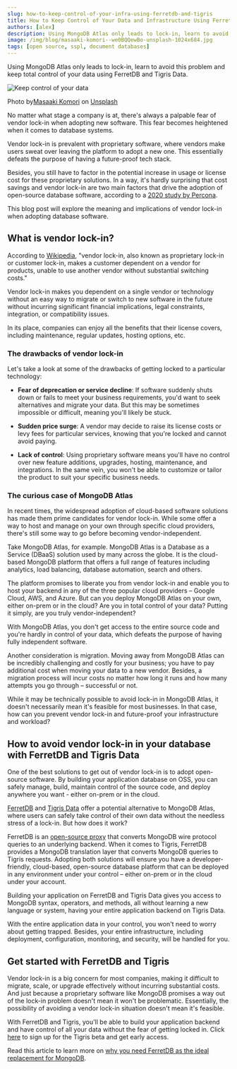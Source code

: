 ```yaml
---
slug: how-to-keep-control-of-your-infra-using-ferretdb-and-tigris
title: How to Keep Control of Your Data and Infrastructure Using FerretDB and Tigris
authors: [alex]
description: Using MongoDB Atlas only leads to lock-in, learn to avoid this problem and keep total control of your data using FerretDB and Tigris Data.
image: /img/blog/masaaki-komori--we0BQQewBo-unsplash-1024x684.jpg
tags: [open source, sspl, document databases]
---
```


Using MongoDB Atlas only leads to lock-in, learn to avoid this problem and keep total control of your data using FerretDB and Tigris Data.

![Keep control of your data](/img/blog/masaaki-komori--we0BQQewBo-unsplash-1024x684.jpg)

<!--truncate-->

Photo by[Masaaki Komori](https://unsplash.com/@gaspanik?utm_source=unsplash&utm_medium=referral&utm_content=creditCopyText) on [Unsplash](https://unsplash.com/s/photos/gate?utm_source=unsplash&utm_medium=referral&utm_content=creditCopyText)

No matter what stage a company is at, there's always a palpable fear of vendor lock-in when adopting new software.
This fear becomes heightened when it comes to database systems.

Vendor lock-in is prevalent with proprietary software, where vendors make users sweat over leaving the platform to adopt a new one.
This essentially defeats the purpose of having a future-proof tech stack.

Besides, you still have to factor in the potential increase in usage or license cost for these proprietary solutions.
In a way, it's hardly surprising that cost savings and vendor lock-in are two main factors that drive the adoption of open-source database software, according to a [2020 study by Percona](https://www.percona.com/open-source-data-management-software-survey).

This blog post will explore the meaning and implications of vendor lock-in when adopting database software.

## What is vendor lock-in?

According to [Wikipedia](https://en.wikipedia.org/wiki/Vendor_lock-in), "vendor lock-in, also known as proprietary lock-in or customer lock-in, makes a customer dependent on a vendor for products, unable to use another vendor without substantial switching costs."

Vendor lock-in makes you dependent on a single vendor or technology without an easy way to migrate or switch to new software in the future without incurring significant financial implications, legal constraints, integration, or compatibility issues.

In its place, companies can enjoy all the benefits that their license covers, including maintenance, regular updates, hosting options, etc.

### The drawbacks of vendor lock-in

Let's take a look at some of the drawbacks of getting locked to a particular technology:

- **Fear of deprecation or service decline**: If software suddenly shuts down or fails to meet your business requirements, you'd want to seek alternatives and migrate your data.
  But this may be sometimes impossible or difficult, meaning you'll likely be stuck.

- **Sudden price surge**: A vendor may decide to raise its license costs or levy fees for particular services, knowing that you're locked and cannot avoid paying.

- **Lack of control**: Using proprietary software means you'll have no control over new feature additions, upgrades, hosting, maintenance, and integrations.
  In the same vein, you won't be able to customize or tailor the product to suit your specific business needs.

### The curious case of MongoDB Atlas

In recent times, the widespread adoption of cloud-based software solutions has made them prime candidates for vendor lock-in.
While some offer a way to host and manage on your own through specific cloud providers, there's still some way to go before becoming vendor-independent.

Take MongoDB Atlas, for example.
MongoDB Atlas is a Database as a Service (DBaaS) solution used by many across the globe.
It is the cloud-based MongoDB platform that offers a full range of features including analytics, load balancing, database automation, search and others.

The platform promises to liberate you from vendor lock-in and enable you to host your backend in any of the three popular cloud providers – Google Cloud, AWS, and Azure.
But can you deploy MongoDB Atlas on your own, either on-prem or in the cloud?
Are you in total control of your data?
Putting it simply, are you truly vendor-independent?

With MongoDB Atlas, you don't get access to the entire source code and you're hardly in control of your data, which defeats the purpose of having fully independent software.

Another consideration is migration.
Moving away from MongoDB Atlas can be incredibly challenging and costly for your business; you have to pay additional cost when moving your data to a new vendor.
Besides, a migration process will incur costs no matter how long it runs and how many attempts you go through – successful or not.

While it may be technically possible to avoid lock-in in MongoDB Atlas, it doesn't necessarily mean it's feasible for most businesses.
In that case, how can you prevent vendor lock-in and future-proof your infrastructure and workload?

## How to avoid vendor lock-in in your database with FerretDB and Tigris Data

One of the best solutions to get out of vendor lock-in is to adopt open-source software.
By building your application database on OSS, you can safely manage, build, maintain control of the source code, and deploy anywhere you want - either on-prem or in the cloud.

[FerretDB](https://www.ferretdb.io/) and [Tigris Data](https://www.tigrisdata.com/) offer a potential alternative to MongoDB Atlas, where users can safely take control of their own data without the needless stress of a lock-in.
But how does it work?

FerretDB is an [open-source proxy](https://blog.ferretdb.io/mongodb-compatibility-whats-really-important/) that converts MongoDB wire protocol queries to an underlying backend.
When it comes to Tigris, FerretDB provides a MongoDB translation layer that converts MongoDB queries to Tigris requests.
Adopting both solutions will ensure you have a developer-friendly, cloud-based, open-source database platform that can be deployed in any environment under your control – either on-prem or in the cloud under your account.

Building your application on FerretDB and Tigris Data gives you access to MongoDB syntax, operators, and methods, all without learning a new language or system, having your entire application backend on Tigris Data.

With the entire application data in your control, you won't need to worry about getting trapped.
Besides, your entire infrastructure, including deployment, configuration, monitoring, and security, will be handled for you.

## Get started with FerretDB and Tigris

Vendor lock-in is a big concern for most companies, making it difficult to migrate, scale, or upgrade effectively without incurring substantial costs.
And just because a proprietary software like MongoDB promises a way out of the lock-in problem doesn't mean it won't be problematic.
Essentially, the possibility of avoiding a vendor lock-in situation doesn't mean it's feasible.

With FerretDB and Tigris, you'll be able to build your application backend and have control of all your data without the fear of getting locked in.
Click [here](https://www.tigrisdata.com/beta) to sign up for the Tigris beta and get early access.

Read this article to learn more on [why you need FerretDB as the ideal replacement for MongoDB](https://blog.ferretdb.io/developers-need-ferretdb-stackoverflow-developer-survey-2022/).
